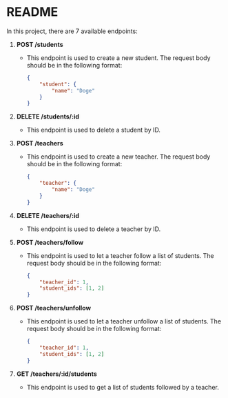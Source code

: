 # README

In this project, there are 7 available endpoints:

1. **POST /students**
   - This endpoint is used to create a new student. The request body should be in the following format:
     ```json
     {
         "student": {
             "name": "Doge"
         }
     }
     ```

2. **DELETE /students/:id**
   - This endpoint is used to delete a student by ID.

3. **POST /teachers**
   - This endpoint is used to create a new teacher. The request body should be in the following format:
     ```json
     {
         "teacher": {
             "name": "Doge"
         }
     }
     ```

4. **DELETE /teachers/:id**
   - This endpoint is used to delete a teacher by ID.

5. **POST /teachers/follow**
   - This endpoint is used to let a teacher follow a list of students. The request body should be in the following format:
     ```json
     {
         "teacher_id": 1,
         "student_ids": [1, 2]
     }
     ```

6. **POST /teachers/unfollow**
   - This endpoint is used to let a teacher unfollow a list of students. The request body should be in the following format:
     ```json
     {
         "teacher_id": 1,
         "student_ids": [1, 2]
     }
     ```

7. **GET /teachers/:id/students**
   - This endpoint is used to get a list of students followed by a teacher.
